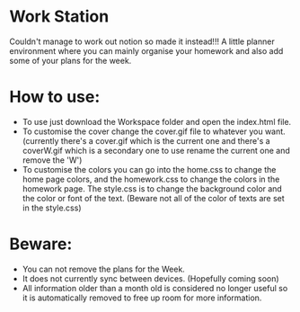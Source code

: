 # Work Station
Couldn't manage to work out notion so made it instead!!!
A little planner environment where you can mainly organise your homework and also add some of your plans for the week.

# How to use:
 - To use just download the Workspace folder and open the index.html file.
 - To customise the cover change the cover.gif file to whatever you want. (currently there's a cover.gif which is the current one and there's a coverW.gif which is a secondary one to use rename the current one and remove the 'W')
 - To customise the colors you can go into the home.css to change the home page colors, and the homework.css to change the colors in the homework page. The style.css is to change the background color and the color or font of the text. (Beware not all of the color of texts are set in the style.css)

# Beware:
 - You can not remove the plans for the Week.
 - It does not currently sync between devices. (Hopefully coming soon)
 - All information older than a month old is considered no longer useful so it is automatically removed to free up room for more information.
